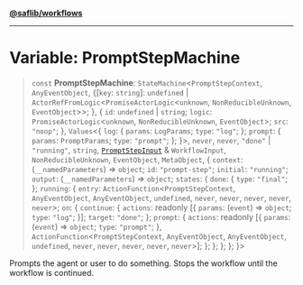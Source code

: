 [**@saflib/workflows**](../index.md)

***

# Variable: PromptStepMachine

> `const` **PromptStepMachine**: `StateMachine`\<`PromptStepContext`, `AnyEventObject`, \{\[`key`: `string`\]: `undefined` \| `ActorRefFromLogic`\<`PromiseActorLogic`\<`unknown`, `NonReducibleUnknown`, `EventObject`\>\>; \}, \{ `id`: `undefined` \| `string`; `logic`: `PromiseActorLogic`\<`unknown`, `NonReducibleUnknown`, `EventObject`\>; `src`: `"noop"`; \}, `Values`\<\{ `log`: \{ `params`: `LogParams`; `type`: `"log"`; \}; `prompt`: \{ `params`: `PromptParams`; `type`: `"prompt"`; \}; \}\>, `never`, `never`, `"done"` \| `"running"`, `string`, [`PromptStepInput`](../interfaces/PromptStepInput.md) & `WorkflowInput`, `NonReducibleUnknown`, `EventObject`, `MetaObject`, \{ `context`: (`__namedParameters`) => `object`; `id`: `"prompt-step"`; `initial`: `"running"`; `output`: (`__namedParameters`) => `object`; `states`: \{ `done`: \{ `type`: `"final"`; \}; `running`: \{ `entry`: `ActionFunction`\<`PromptStepContext`, `AnyEventObject`, `AnyEventObject`, `undefined`, `never`, `never`, `never`, `never`, `never`\>; `on`: \{ `continue`: \{ `actions`: readonly \[\{ `params`: (`event`) => `object`; `type`: `"log"`; \}\]; `target`: `"done"`; \}; `prompt`: \{ `actions`: readonly \[\{ `params`: (`event`) => `object`; `type`: `"prompt"`; \}, `ActionFunction`\<`PromptStepContext`, `AnyEventObject`, `AnyEventObject`, `undefined`, `never`, `never`, `never`, `never`, `never`\>\]; \}; \}; \}; \}; \}\>

Prompts the agent or user to do something. Stops the workflow until the workflow is continued.
